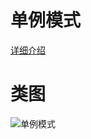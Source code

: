 # 单例模式
[详细介绍](http://www.bughui.com/2017/06/21/gof-design-pattern-singleton/)
# 类图
![单例模式](https://github.com/elvinzeng/java-design-pattern-samples/raw/master/singleton/diagrams/singleton.png "singleton")

